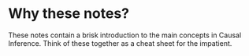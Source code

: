 # Why these notes?

These notes contain a brisk introduction to the main concepts in Causal Inference. Think of these together as a cheat sheet for the impatient. 

